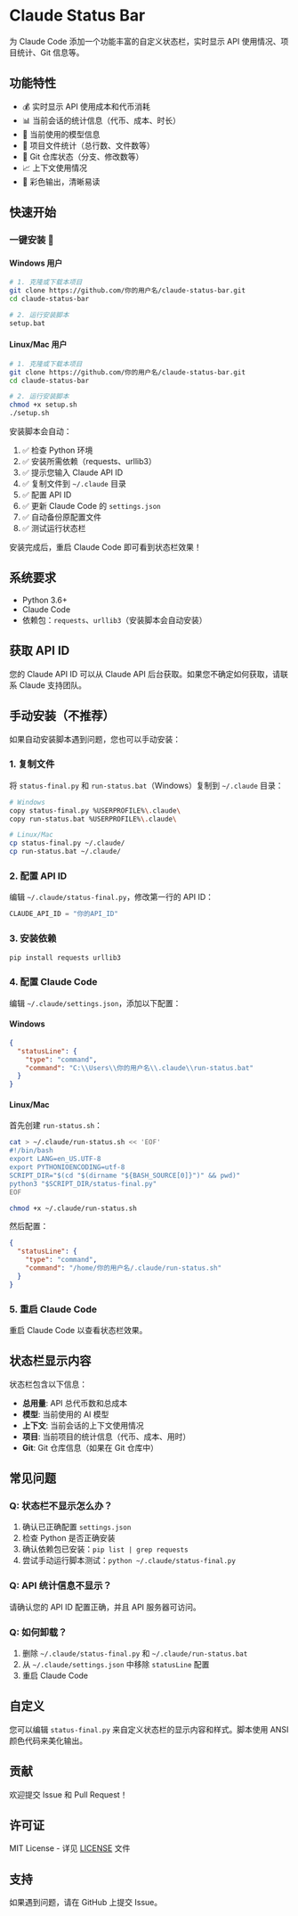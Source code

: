 # Claude Status Bar

为 Claude Code 添加一个功能丰富的自定义状态栏，实时显示 API 使用情况、项目统计、Git 信息等。

## 功能特性

- 💰 实时显示 API 使用成本和代币消耗
- 📊 当前会话的统计信息（代币、成本、时长）
- 🤖 当前使用的模型信息
- 📁 项目文件统计（总行数、文件数等）
- 🔄 Git 仓库状态（分支、修改数等）
- 📈 上下文使用情况
- 🎨 彩色输出，清晰易读

## 快速开始

### 一键安装 🚀

#### Windows 用户

```bash
# 1. 克隆或下载本项目
git clone https://github.com/你的用户名/claude-status-bar.git
cd claude-status-bar

# 2. 运行安装脚本
setup.bat
```

#### Linux/Mac 用户

```bash
# 1. 克隆或下载本项目
git clone https://github.com/你的用户名/claude-status-bar.git
cd claude-status-bar

# 2. 运行安装脚本
chmod +x setup.sh
./setup.sh
```

安装脚本会自动：
1. ✅ 检查 Python 环境
2. ✅ 安装所需依赖（requests、urllib3）
3. ✅ 提示您输入 Claude API ID
4. ✅ 复制文件到 `~/.claude` 目录
5. ✅ 配置 API ID
6. ✅ 更新 Claude Code 的 `settings.json`
7. ✅ 自动备份原配置文件
8. ✅ 测试运行状态栏

安装完成后，重启 Claude Code 即可看到状态栏效果！

## 系统要求

- Python 3.6+
- Claude Code
- 依赖包：`requests`、`urllib3`（安装脚本会自动安装）

## 获取 API ID

您的 Claude API ID 可以从 Claude API 后台获取。如果您不确定如何获取，请联系 Claude 支持团队。

## 手动安装（不推荐）

如果自动安装脚本遇到问题，您也可以手动安装：

### 1. 复制文件

将 `status-final.py` 和 `run-status.bat`（Windows）复制到 `~/.claude` 目录：

```bash
# Windows
copy status-final.py %USERPROFILE%\.claude\
copy run-status.bat %USERPROFILE%\.claude\

# Linux/Mac
cp status-final.py ~/.claude/
cp run-status.bat ~/.claude/
```

### 2. 配置 API ID

编辑 `~/.claude/status-final.py`，修改第一行的 API ID：

```python
CLAUDE_API_ID = "你的API_ID"
```

### 3. 安装依赖

```bash
pip install requests urllib3
```

### 4. 配置 Claude Code

编辑 `~/.claude/settings.json`，添加以下配置：

#### Windows

```json
{
  "statusLine": {
    "type": "command",
    "command": "C:\\Users\\你的用户名\\.claude\\run-status.bat"
  }
}
```

#### Linux/Mac

首先创建 `run-status.sh`：

```bash
cat > ~/.claude/run-status.sh << 'EOF'
#!/bin/bash
export LANG=en_US.UTF-8
export PYTHONIOENCODING=utf-8
SCRIPT_DIR="$(cd "$(dirname "${BASH_SOURCE[0]}")" && pwd)"
python3 "$SCRIPT_DIR/status-final.py"
EOF

chmod +x ~/.claude/run-status.sh
```

然后配置：

```json
{
  "statusLine": {
    "type": "command",
    "command": "/home/你的用户名/.claude/run-status.sh"
  }
}
```

### 5. 重启 Claude Code

重启 Claude Code 以查看状态栏效果。

## 状态栏显示内容

状态栏包含以下信息：

- **总用量**: API 总代币数和总成本
- **模型**: 当前使用的 AI 模型
- **上下文**: 当前会话的上下文使用情况
- **项目**: 当前项目的统计信息（代币、成本、用时）
- **Git**: Git 仓库信息（如果在 Git 仓库中）

## 常见问题

### Q: 状态栏不显示怎么办？

1. 确认已正确配置 `settings.json`
2. 检查 Python 是否正确安装
3. 确认依赖包已安装：`pip list | grep requests`
4. 尝试手动运行脚本测试：`python ~/.claude/status-final.py`

### Q: API 统计信息不显示？

请确认您的 API ID 配置正确，并且 API 服务器可访问。

### Q: 如何卸载？

1. 删除 `~/.claude/status-final.py` 和 `~/.claude/run-status.bat`
2. 从 `~/.claude/settings.json` 中移除 `statusLine` 配置
3. 重启 Claude Code

## 自定义

您可以编辑 `status-final.py` 来自定义状态栏的显示内容和样式。脚本使用 ANSI 颜色代码来美化输出。

## 贡献

欢迎提交 Issue 和 Pull Request！

## 许可证

MIT License - 详见 [LICENSE](LICENSE) 文件

## 支持

如果遇到问题，请在 GitHub 上提交 Issue。